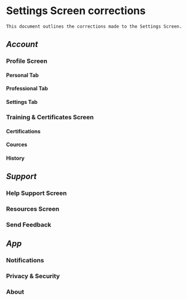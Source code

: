 # Settings Screen corrections

`This document outlines the corrections made to the Settings Screen.`

## *Account*

### Profile Screen

#### Personal Tab

#### Professional Tab

#### Settings Tab

### Training & Certificates Screen

#### Certifications

#### Cources

#### History

## *Support*

### Help Support Screen

### Resources Screen

### Send Feedback

## *App*

### Notifications

### Privacy & Security

### About
